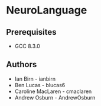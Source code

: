 # NeuroLanguage
## Prerequisites
* GCC 8.3.0

## Authors
* Ian Birn - ianbirn
* Ben Lucas - blucas6
* Caroline MacLaren - cmaclaren
* Andrew Osburn - AndrewOsburn